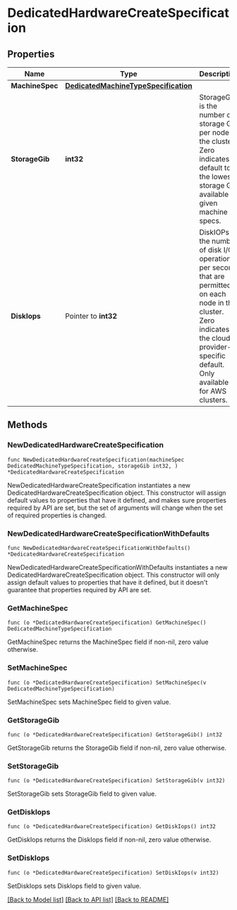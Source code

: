 # DedicatedHardwareCreateSpecification

## Properties

Name | Type | Description | Notes
------------ | ------------- | ------------- | -------------
**MachineSpec** | [**DedicatedMachineTypeSpecification**](DedicatedMachineTypeSpecification.md) |  | 
**StorageGib** | **int32** | StorageGiB is the number of storage GiB per node in the cluster. Zero indicates default to the lowest storage GiB available given machine specs. | 
**DiskIops** | Pointer to **int32** | DiskIOPs is the number of disk I/O operations per second that are permitted on each node in the cluster. Zero indicates the cloud provider-specific default. Only available for AWS clusters. | [optional] 

## Methods

### NewDedicatedHardwareCreateSpecification

`func NewDedicatedHardwareCreateSpecification(machineSpec DedicatedMachineTypeSpecification, storageGib int32, ) *DedicatedHardwareCreateSpecification`

NewDedicatedHardwareCreateSpecification instantiates a new DedicatedHardwareCreateSpecification object.
This constructor will assign default values to properties that have it defined,
and makes sure properties required by API are set, but the set of arguments
will change when the set of required properties is changed.

### NewDedicatedHardwareCreateSpecificationWithDefaults

`func NewDedicatedHardwareCreateSpecificationWithDefaults() *DedicatedHardwareCreateSpecification`

NewDedicatedHardwareCreateSpecificationWithDefaults instantiates a new DedicatedHardwareCreateSpecification object.
This constructor will only assign default values to properties that have it defined,
but it doesn't guarantee that properties required by API are set.

### GetMachineSpec

`func (o *DedicatedHardwareCreateSpecification) GetMachineSpec() DedicatedMachineTypeSpecification`

GetMachineSpec returns the MachineSpec field if non-nil, zero value otherwise.

### SetMachineSpec

`func (o *DedicatedHardwareCreateSpecification) SetMachineSpec(v DedicatedMachineTypeSpecification)`

SetMachineSpec sets MachineSpec field to given value.

### GetStorageGib

`func (o *DedicatedHardwareCreateSpecification) GetStorageGib() int32`

GetStorageGib returns the StorageGib field if non-nil, zero value otherwise.

### SetStorageGib

`func (o *DedicatedHardwareCreateSpecification) SetStorageGib(v int32)`

SetStorageGib sets StorageGib field to given value.

### GetDiskIops

`func (o *DedicatedHardwareCreateSpecification) GetDiskIops() int32`

GetDiskIops returns the DiskIops field if non-nil, zero value otherwise.

### SetDiskIops

`func (o *DedicatedHardwareCreateSpecification) SetDiskIops(v int32)`

SetDiskIops sets DiskIops field to given value.


[[Back to Model list]](../README.md#documentation-for-models) [[Back to API list]](../README.md#documentation-for-api-endpoints) [[Back to README]](../README.md)


